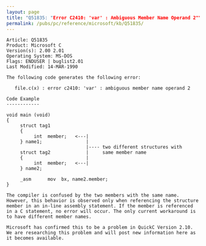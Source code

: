 ```yaml
---
layout: page
title: "Q51835: "Error C2410: 'var' : Ambiguous Member Name Operand 2""
permalink: /pubs/pc/reference/microsoft/kb/Q51835/
---
```


	Article: Q51835
	Product: Microsoft C
	Version(s): 2.00 2.01
	Operating System: MS-DOS
	Flags: ENDUSER | buglist2.01
	Last Modified: 14-MAR-1990
	
	The following code generates the following error:
	
	   file.c(x) : error c2410: 'var' : ambiguous member name operand 2
	
	Code Example
	------------
	
	void main (void)
	{
	     struct tag1
	     {
	          int  member;   <---|
	     } name1;                |
	                             |---- two different structures with
	     struct tag2             |     same member name
	     {                       |
	          int  member;   <---|
	     } name2;
	
	     _asm      mov  bx, name2.member;
	}
	
	The compiler is confused by the two members with the same name.
	However, this behavior is observed only when referencing the structure
	member in an in-line assembly statement. If the member is referenced
	in a C statement, no error will occur. The only current workaround is
	to have different member names.
	
	Microsoft has confirmed this to be a problem in QuickC Version 2.10.
	We are researching this problem and will post new information here as
	it becomes available.
